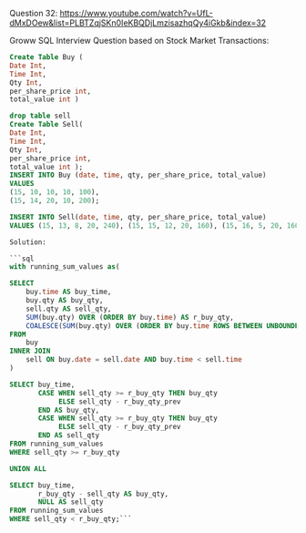 Question 32:
https://www.youtube.com/watch?v=UfL-dMxDOew&list=PLBTZqjSKn0IeKBQDjLmzisazhqQy4iGkb&index=32

Groww SQL Interview Question based on Stock Market Transactions:

```sql
Create Table Buy (
Date Int,
Time Int,
Qty Int,
per_share_price int,
total_value int )

drop table sell
Create Table Sell(
Date Int,
Time Int,
Qty Int,
per_share_price int,
total_value int );
INSERT INTO Buy (date, time, qty, per_share_price, total_value)
VALUES
(15, 10, 10, 10, 100),
(15, 14, 20, 10, 200);

INSERT INTO Sell(date, time, qty, per_share_price, total_value)
VALUES (15, 13, 8, 20, 240), (15, 15, 12, 20, 160), (15, 16, 5, 20, 160) ;```

Solution: 

```sql
with running_sum_values as(

SELECT
    buy.time AS buy_time,
    buy.qty AS buy_qty,
    sell.qty AS sell_qty,
    SUM(buy.qty) OVER (ORDER BY buy.time) AS r_buy_qty,
    COALESCE(SUM(buy.qty) OVER (ORDER BY buy.time ROWS BETWEEN UNBOUNDED PRECEDING AND 1 PRECEDING), 0) AS r_buy_qty_prev
FROM
    buy
INNER JOIN
    sell ON buy.date = sell.date AND buy.time < sell.time
)

SELECT buy_time,
       CASE WHEN sell_qty >= r_buy_qty THEN buy_qty
            ELSE sell_qty - r_buy_qty_prev
       END AS buy_qty,
       CASE WHEN sell_qty >= r_buy_qty THEN buy_qty
            ELSE sell_qty - r_buy_qty_prev
       END AS sell_qty
FROM running_sum_values
WHERE sell_qty >= r_buy_qty

UNION ALL

SELECT buy_time,
       r_buy_qty - sell_qty AS buy_qty,
       NULL AS sell_qty
FROM running_sum_values
WHERE sell_qty < r_buy_qty;```

